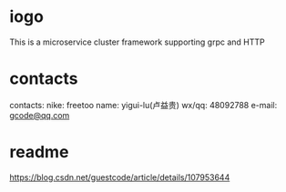 # iogo
This is a microservice cluster framework supporting grpc and HTTP

# contacts
 contacts: nike: freetoo name: yigui-lu(卢益贵)
    wx/qq: 48092788
   e-mail: gcode@qq.com

# readme
https://blog.csdn.net/guestcode/article/details/107953644

